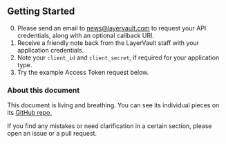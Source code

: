 ## Getting Started

0. Please send an email to news@layervault.com to request your API credentials, along with an optional callback URI.
0. Receive a friendly note back from the LayerVault staff with your application credentials.
0. Note your ```client_id``` and ```client_secret```, if required for your application type.
0. Try the example Access Token request below.

### About this document

This document is living and breathing. You can see its individual pieces on its [GitHub repo.](https://github.com/layervault/dn_api_v2)

If you find any mistakes or need clarification in a certain section, please open an issue or a pull
request.

